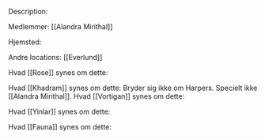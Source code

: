 Description:

Medlemmer:
[[Alandra Mirithal]]

Hjemsted:

Andre locations:
[[Everlund]]

Hvad [[Rose]] synes om dette:

Hvad [[Khadram]] synes om dette:
Bryder sig ikke om Harpers. Specielt ikke [[Alandra Mirithal]].
Hvad [[Vortigan]] synes om dette:

Hvad [[Yinlar]] synes om dette:

Hvad [[Fauna]] synes om dette:



